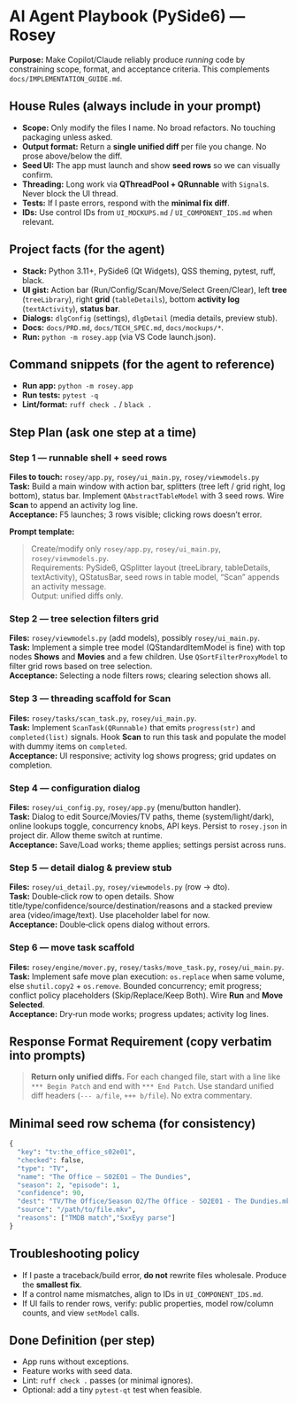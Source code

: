 
# AI Agent Playbook (PySide6) — Rosey
**Purpose:** Make Copilot/Claude reliably produce *running* code by constraining scope, format, and acceptance criteria. This complements `docs/IMPLEMENTATION_GUIDE.md`.

## House Rules (always include in your prompt)
- **Scope:** Only modify the files I name. No broad refactors. No touching packaging unless asked.
- **Output format:** Return a **single unified diff** per file you change. No prose above/below the diff.
- **Seed UI:** The app must launch and show **seed rows** so we can visually confirm.
- **Threading:** Long work via **QThreadPool + QRunnable** with `Signal`s. Never block the UI thread.
- **Tests:** If I paste errors, respond with the **minimal fix diff**.
- **IDs:** Use control IDs from `UI_MOCKUPS.md` / `UI_COMPONENT_IDS.md` when relevant.

## Project facts (for the agent)
- **Stack:** Python 3.11+, PySide6 (Qt Widgets), QSS theming, pytest, ruff, black.
- **UI gist:** Action bar (Run/Config/Scan/Move/Select Green/Clear), left **tree** (`treeLibrary`), right **grid** (`tableDetails`), bottom **activity log** (`textActivity`), **status bar**.
- **Dialogs:** `dlgConfig` (settings), `dlgDetail` (media details, preview stub).
- **Docs:** `docs/PRD.md`, `docs/TECH_SPEC.md`, `docs/mockups/*`.
- **Run:** `python -m rosey.app` (via VS Code launch.json).

## Command snippets (for the agent to reference)
- **Run app:** `python -m rosey.app`
- **Run tests:** `pytest -q`
- **Lint/format:** `ruff check .` / `black .`

## Step Plan (ask one step at a time)
### Step 1 — runnable shell + seed rows
**Files to touch:** `rosey/app.py`, `rosey/ui_main.py`, `rosey/viewmodels.py`  
**Task:** Build a main window with action bar, splitters (tree left / grid right, log bottom), status bar. Implement `QAbstractTableModel` with 3 seed rows. Wire **Scan** to append an activity log line.  
**Acceptance:** F5 launches; 3 rows visible; clicking rows doesn’t error.

**Prompt template:**
> Create/modify only `rosey/app.py`, `rosey/ui_main.py`, `rosey/viewmodels.py`.  
> Requirements: PySide6, QSplitter layout (treeLibrary, tableDetails, textActivity), QStatusBar, seed rows in table model, “Scan” appends an activity message.  
> Output: unified diffs only.

### Step 2 — tree selection filters grid
**Files:** `rosey/viewmodels.py` (add models), possibly `rosey/ui_main.py`.  
**Task:** Implement a simple tree model (QStandardItemModel is fine) with top nodes **Shows** and **Movies** and a few children. Use `QSortFilterProxyModel` to filter grid rows based on tree selection.  
**Acceptance:** Selecting a node filters rows; clearing selection shows all.

### Step 3 — threading scaffold for Scan
**Files:** `rosey/tasks/scan_task.py`, `rosey/ui_main.py`.  
**Task:** Implement `ScanTask(QRunnable)` that emits `progress(str)` and `completed(list)` signals. Hook **Scan** to run this task and populate the model with dummy items on `completed`.  
**Acceptance:** UI responsive; activity log shows progress; grid updates on completion.

### Step 4 — configuration dialog
**Files:** `rosey/ui_config.py`, `rosey/app.py` (menu/button handler).  
**Task:** Dialog to edit Source/Movies/TV paths, theme (system/light/dark), online lookups toggle, concurrency knobs, API keys. Persist to `rosey.json` in project dir. Allow theme switch at runtime.  
**Acceptance:** Save/Load works; theme applies; settings persist across runs.

### Step 5 — detail dialog & preview stub
**Files:** `rosey/ui_detail.py`, `rosey/viewmodels.py` (row → dto).  
**Task:** Double‑click row to open details. Show title/type/confidence/source/destination/reasons and a stacked preview area (video/image/text). Use placeholder label for now.  
**Acceptance:** Double‑click opens dialog without errors.

### Step 6 — move task scaffold
**Files:** `rosey/engine/mover.py`, `rosey/tasks/move_task.py`, `rosey/ui_main.py`.  
**Task:** Implement safe move plan execution: `os.replace` when same volume, else `shutil.copy2` + `os.remove`. Bounded concurrency; emit progress; conflict policy placeholders (Skip/Replace/Keep Both). Wire **Run** and **Move Selected**.  
**Acceptance:** Dry‑run mode works; progress updates; activity log lines.

## Response Format Requirement (copy verbatim into prompts)
> **Return only unified diffs.** For each changed file, start with a line like `*** Begin Patch` and end with `*** End Patch`. Use standard unified diff headers (`--- a/file`, `+++ b/file`). No extra commentary.

## Minimal seed row schema (for consistency)
```python
{
  "key": "tv:the_office_s02e01",
  "checked": false,
  "type": "TV",
  "name": "The Office — S02E01 — The Dundies",
  "season": 2, "episode": 1,
  "confidence": 90,
  "dest": "TV/The Office/Season 02/The Office - S02E01 - The Dundies.mkv",
  "source": "/path/to/file.mkv",
  "reasons": ["TMDB match","SxxEyy parse"]
}
```

## Troubleshooting policy
- If I paste a traceback/build error, **do not** rewrite files wholesale. Produce the **smallest fix**.  
- If a control name mismatches, align to IDs in `UI_COMPONENT_IDS.md`.  
- If UI fails to render rows, verify: public properties, model row/column counts, and view `setModel` calls.


## Done Definition (per step)
- App runs without exceptions.
- Feature works with seed data.
- Lint: `ruff check .` passes (or minimal ignores).
- Optional: add a tiny `pytest-qt` test when feasible.
